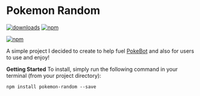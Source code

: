 # Pokemon Random

[![downloads](https://img.shields.io/npm/dt/pokemon-random.svg)](https://www.npmjs.com/package/pokemon-random)
[![npm](https://img.shields.io/npm/v/pokemon-random.svg)](https://www.npmjs.com/package/pokemon-random)

[![npm](https://nodei.co/npm/pokemon-random.png?downloads=true&downloadRank=true&stars=true)](https://www.npmjs.com/pokemon-random)

A simple project I decided to create to help fuel <a href="https://github.com/Wonder-Toast/pokebot">PokeBot</a> and also for users to use and enjoy!


**Getting Started** 
To install, simply run the following command in your terminal (from your project directory):
```
npm install pokemon-random --save

```





